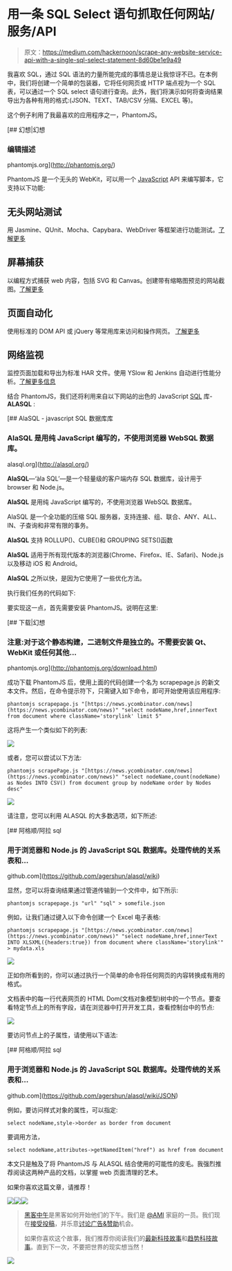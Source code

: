 # 用一条 SQL Select 语句抓取任何网站/服务/API

> 原文：<https://medium.com/hackernoon/scrape-any-website-service-api-with-a-single-sql-select-statement-8d60be1e9a49>

我喜欢 SQL，通过 SQL 语法的力量所能完成的事情总是让我惊讶不已。在本例中，我们将创建一个简单的包装器，它将任何网页或 HTTP 端点视为一个 SQL 表，可以通过一个 SQL select 语句进行查询。此外，我们将演示如何将查询结果导出为各种有用的格式:(JSON、TEXT、TAB/CSV 分隔、EXCEL 等)。

这个例子利用了我最喜欢的应用程序之一，PhantomJS。

[](http://phantomjs.org/) [## 幻想|幻想

### 编辑描述

phantomjs.org](http://phantomjs.org/) 

PhantomJS 是一个无头的 WebKit，可以用一个 [JavaScript](https://hackernoon.com/tagged/javascript) API 来编写脚本，它支持以下功能:

## 无头网站测试

用 Jasmine、QUnit、Mocha、Capybara、WebDriver 等框架进行功能测试。[了解更多](http://phantomjs.org/headless-testing.html)

## 屏幕捕获

以编程方式捕获 web 内容，包括 SVG 和 Canvas。创建带有缩略图预览的网站截图。[了解更多](http://phantomjs.org/screen-capture.html)

## 页面自动化

使用标准的 DOM API 或 jQuery 等常用库来访问和操作网页。
[了解更多](http://phantomjs.org/page-automation.html)

## 网络监视

监控页面加载和导出为标准 HAR 文件。使用 YSlow 和 Jenkins 自动进行性能分析。[了解更多信息](http://phantomjs.org/network-monitoring.html)

结合 PhantomJS，我们还将利用来自以下网站的出色的 JavaScript [SQL](https://hackernoon.com/tagged/sql) 库- **ALASQL** :

[](http://alasql.org/) [## AlaSQL - javascript SQL 数据库库

### AlaSQL 是用纯 JavaScript 编写的，不使用浏览器 WebSQL 数据库。

alasql.org](http://alasql.org/) 

**AlaSQL**—‘àla SQL’—是一个轻量级的客户端内存 SQL 数据库，设计用于 browser 和 Node.js。

**AlaSQL** 是用纯 JavaScript 编写的，不使用浏览器 WebSQL 数据库。

AlaSQL 是一个全功能的压缩 SQL 服务器，支持连接、组、联合、ANY、ALL、IN、子查询和非常有限的事务。

**AlaSQL** 支持 ROLLUP()、CUBE()和 GROUPING SETS()函数

**AlaSQL** 适用于所有现代版本的浏览器(Chrome、Firefox、IE、Safari)、Node.js 以及移动 iOS 和 Android。

**AlaSQL** 之所以快，是因为它使用了一些优化方法。

执行我们任务的代码如下:

要实现这一点，首先需要安装 PhantomJS。说明在这里:

[](http://phantomjs.org/download.html) [## 下载|幻想

### 注意:对于这个静态构建，二进制文件是独立的。不需要安装 Qt、WebKit 或任何其他…

phantomjs.org](http://phantomjs.org/download.html) 

成功下载 PhantomJS 后，使用上面的代码创建一个名为 scrapepage.js 的新文本文件。然后，在命令提示符下，只需键入如下命令，即可开始使用该应用程序:

```
phantomjs scrapepage.js "[https://news.ycombinator.com/news](https://news.ycombinator.com/news)" "select nodeName,href,innerText from document where className='storylink' limit 5"
```

这将产生一个类似如下的列表:

![](img/8df8d1bf4c10e2f9f0709c8fb5054d48.png)

或者，您可以尝试以下方法:

```
phantomjs scrapePage.js "[https://news.ycombinator.com/news](https://news.ycombinator.com/news)" "select nodeName,count(nodeName) as Nodes INTO CSV() from document group by nodeName order by Nodes desc"
```

![](img/f304746e3541f84f5ff1021eff7732c9.png)

请注意，您可以利用 ALASQL 的大多数选项，如下所述:

[](https://github.com/agershun/alasql/wiki) [## 阿格顺/阿拉 sql

### 用于浏览器和 Node.js 的 JavaScript SQL 数据库。处理传统的关系表和…

github.com](https://github.com/agershun/alasql/wiki) 

显然，您可以将查询结果通过管道传输到一个文件中，如下所示:

```
phantomjs scrapepage.js "url" "sql" > somefile.json
```

例如，让我们通过键入以下命令创建一个 Excel 电子表格:

```
phantomjs scrapepage.js "[https://news.ycombinator.com/news](https://news.ycombinator.com/news)" "select nodeName,href,innerText INTO XLSXML({headers:true}) from document where className='storylink'" > mydata.xls
```

![](img/e5f607391f8b98fc49df1814f1b76553.png)

正如你所看到的，你可以通过执行一个简单的命令将任何网页的内容转换成有用的格式。

文档表中的每一行代表网页的 HTML Dom(文档对象模型)树中的一个节点。要查看特定节点上的所有字段，请在浏览器中打开开发工具，查看控制台中的节点:

![](img/75ecda304a8fe852a35f789fb0b6c7f4.png)

要访问节点上的子属性，请使用以下语法:

[](https://github.com/agershun/alasql/wiki/JSON) [## 阿格顺/阿拉 sql

### 用于浏览器和 Node.js 的 JavaScript SQL 数据库。处理传统的关系表和…

github.com](https://github.com/agershun/alasql/wiki/JSON) 

例如，要访问样式对象的属性，可以指定:

```
select nodeName,style->border as border from document
```

要调用方法，

```
select nodeName,attributes->getNamedItem("href") as href from document
```

本文只是触及了将 PhantomJS 与 ALASQL 结合使用的可能性的皮毛。我强烈推荐阅读这两种产品的文档，以掌握 web 页面清理的艺术。

如果你喜欢这篇文章，请推荐！

[![](img/50ef4044ecd4e250b5d50f368b775d38.png)](http://bit.ly/HackernoonFB)[![](img/979d9a46439d5aebbdcdca574e21dc81.png)](https://goo.gl/k7XYbx)[![](img/2930ba6bd2c12218fdbbf7e02c8746ff.png)](https://goo.gl/4ofytp)

> [黑客中午](http://bit.ly/Hackernoon)是黑客如何开始他们的下午。我们是 [@AMI](http://bit.ly/atAMIatAMI) 家庭的一员。我们现在[接受投稿](http://bit.ly/hackernoonsubmission)，并乐意[讨论广告&赞助](mailto:partners@amipublications.com)机会。
> 
> 如果你喜欢这个故事，我们推荐你阅读我们的[最新科技故事](http://bit.ly/hackernoonlatestt)和[趋势科技故事](https://hackernoon.com/trending)。直到下一次，不要把世界的现实想当然！

![](img/be0ca55ba73a573dce11effb2ee80d56.png)